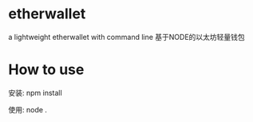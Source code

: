# etherwallet
a lightweight etherwallet with command line
基于NODE的以太坊轻量钱包

# How to use
安装: npm install

使用: node .